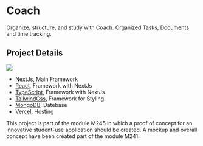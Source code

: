 # Coach

Organize, structure, and study with Coach. Organized Tasks, Documents and time tracking. 


## Project Details
<img src="https://skillicons.dev/icons?i=nextjs,ts,tailwind,mongodb,vercel"/>

- [NextJs](https://nextjs.org/), Main Framework
- [React](https://react.dev/), Framework with NextJs
- [TypeScript](https://www.typescriptlang.org/), Framework with NextJs
- [TailwindCss](https://tailwindcss.com/), Framework for Styling
- [MongoDB](https://mongodb.com/), Datebase
- [Vercel](https://vercel.com/), Hosting

This project is part of the module M245 in which a proof of concept for an innovative student-use application should be created. A mockup and overall concept have been created part of the module M241. 

